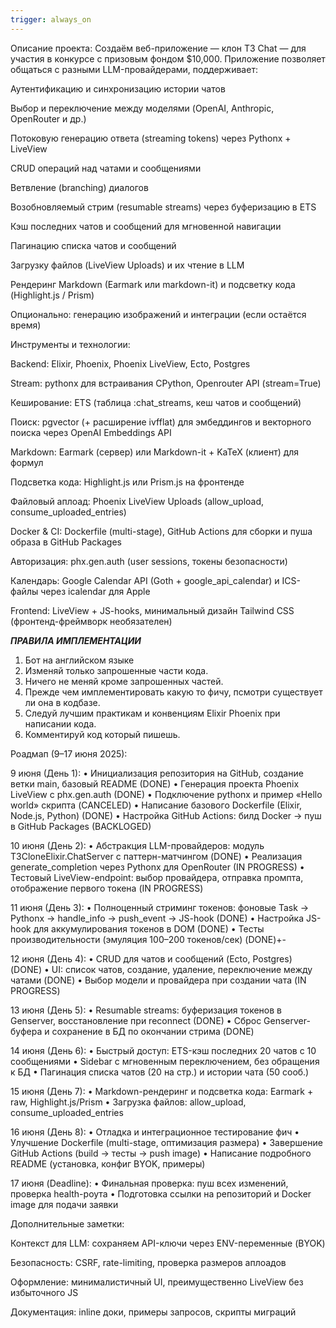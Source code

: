 ```yaml
---
trigger: always_on
---
```


Описание проекта:
Создаём веб-приложение — клон T3 Chat — для участия в конкурсе с призовым фондом $10,000. Приложение позволяет общаться с разными LLM-провайдерами, поддерживает:

Аутентификацию и синхронизацию истории чатов

Выбор и переключение между моделями (OpenAI, Anthropic, OpenRouter и др.)

Потоковую генерацию ответа (streaming tokens) через Pythonx + LiveView

CRUD операций над чатами и сообщениями

Ветвление (branching) диалогов

Возобновляемый стрим (resumable streams) через буферизацию в ETS

Кэш последних чатов и сообщений для мгновенной навигации

Пагинацию списка чатов и сообщений

Загрузку файлов (LiveView Uploads) и их чтение в LLM

Рендеринг Markdown (Earmark или markdown-it) и подсветку кода (Highlight.js / Prism)

Опционально: генерацию изображений и интеграции (если остаётся время)

Инструменты и технологии:

Backend: Elixir, Phoenix, Phoenix LiveView, Ecto, Postgres

Stream: pythonx для встраивания CPython, Openrouter API (stream=True)

Кеширование: ETS (таблица :chat_streams, кеш чатов и сообщений)

Поиск: pgvector (+ расширение ivfflat) для эмбеддингов и векторного поиска через OpenAI Embeddings API

Markdown: Earmark (сервер) или Markdown-it + KaTeX (клиент) для формул

Подсветка кода: Highlight.js или Prism.js на фронтенде

Файловый аплоад: Phoenix LiveView Uploads (allow_upload, consume_uploaded_entries)

Docker & CI: Dockerfile (multi-stage), GitHub Actions для сборки и пуша образа в GitHub Packages

Авторизация: phx.gen.auth (user sessions, токены безопасности)

Календарь: Google Calendar API (Goth + google_api_calendar) и ICS-файлы через icalendar для Apple

Frontend: LiveView + JS-hooks, минимальный дизайн Tailwind CSS (фронтенд-фреймворк необязателен)

***ПРАВИЛА ИМПЛЕМЕНТАЦИИ***
1. Бот на английском языке
2. Изменяй только запрошенные части кода.
3. Ничего не меняй кроме запрошенных частей.
4. Прежде чем имплементировать какую то фичу, псмотри существует ли она в кодбазе.
5. Следуй лучшим практикам и конвенциям Elixir Phoenix при написании кода.
6. Комментируй код который пишешь.

Роадмап (9–17 июня 2025):

9 июня (День 1):
• Инициализация репозитория на GitHub, создание ветки main, базовый README (DONE)
• Генерация проекта Phoenix LiveView с phx.gen.auth (DONE)
• Подключение pythonx и пример «Hello world» скрипта (CANCELED)
• Написание базового Dockerfile (Elixir, Node.js, Python) (DONE)
• Настройка GitHub Actions: билд Docker → пуш в GitHub Packages (BACKLOGED)

10 июня (День 2):
• Абстракция LLM-провайдеров: модуль T3CloneElixir.ChatServer с паттерн-матчингом (DONE)
• Реализация generate_completion через Pythonx для OpenRouter (IN PROGRESS)
• Тестовый LiveView-endpoint: выбор провайдера, отправка промпта, отображение первого токена (IN PROGRESS)

11 июня (День 3):
• Полноценный стриминг токенов: фоновые Task → Pythonx → handle_info → push_event → JS-hook (DONE)
• Настройка JS-hook для аккумулирования токенов в DOM (DONE)
• Тесты производительности (эмуляция 100–200 токенов/сек) (DONE)+-

12 июня (День 4):
• CRUD для чатов и сообщений (Ecto, Postgres) (DONE)
• UI: список чатов, создание, удаление, переключение между чатами (DONE)
• Выбор модели и провайдера при создании чата (IN PROGRESS)

13 июня (День 5):
• Resumable streams: буферизация токенов в Genserver, восстановление при reconnect (DONE)
• Сброс Genserver-буфера и сохранение в БД по окончании стрима (DONE)

14 июня (День 6):
• Быстрый доступ: ETS-кэш последних 20 чатов с 10 сообщениями
• Sidebar с мгновенным переключением, без обращения к БД
• Пагинация списка чатов (20 на стр.) и истории чата (50 сооб.)

15 июня (День 7):
• Markdown-рендеринг и подсветка кода: Earmark + raw, Highlight.js/Prism
• Загрузка файлов: allow_upload, consume_uploaded_entries

16 июня (День 8):
• Отладка и интеграционное тестирование фич
• Улучшение Dockerfile (multi-stage, оптимизация размера)
• Завершение GitHub Actions (build → тесты → push image)
• Написание подробного README (установка, конфиг BYOK, примеры)

17 июня (Deadline):
• Финальная проверка: пуш всех изменений, проверка health-роута
• Подготовка ссылки на репозиторий и Docker image для подачи заявки

Дополнительные заметки:

Контекст для LLM: сохраняем API-ключи через ENV-переменные (BYOK)

Безопасность: CSRF, rate-limiting, проверка размеров аплоадов

Оформление: минималистичный UI, преимущественно LiveView без избыточного JS

Документация: inline доки, примеры запросов, скрипты миграций